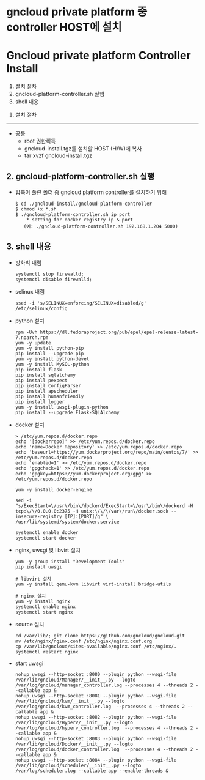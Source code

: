 # gncloud private platform 중 controller HOST에 설치
# Gncloud private platform Controller Install

1. 설치 절차
2. gncloud-platform-controller.sh 실행
3. shell 내용

<span></span>
1. 설치 절차
------------

- 공통 
    - root 권한획득
    - gncloud-install.tgz를 설치할 HOST (H/W)에 복사
    - tar xvzf gncloud-install.tgz

<span></span>
2. gncloud-platform-controller.sh 실행
--------------------------------------

- 압축이 풀린 폴더 중 gncloud platform controller를 설치하기 위해 

    ```
    $ cd ./gncloud-install/gncloud-platform-controller
    $ chmod +x *.sh
    $ ./gncloud-platform-controller.sh ip port
        * setting for docker registry ip & port
       (예: ./gncloud-platform-controller.sh 192.168.1.204 5000)
    ```

<span></span>
3. shell 내용
-------------

- 방화벽 내림 
    ```
    systemctl stop firewalld; 
    systemctl disable firewalld;
    ```

- selinux 내림   
    ```
    ssed -i 's/SELINUX=enforcing/SELINUX=disabled/g' /etc/selinux/config
    ```

- python 설치
    ```
    rpm -Uvh https://dl.fedoraproject.org/pub/epel/epel-release-latest-7.noarch.rpm
    yum -y update
    yum -y install python-pip
    pip install --upgrade pip
    yum -y install python-devel
    yum -y install MySQL-python
    pip install flask
    pip install sqlalchemy
    pip install pexpect
    pip install ConfigParser
    pip install apscheduler
    pip install humanfriendly
    pip install logger
    yum -y install uwsgi-plugin-python
    pip install --upgrade Flask-SQLAlchemy
    ```

- docker 설치
    ```
    > /etc/yum.repos.d/docker.repo
    echo '[dockerrepo]' >> /etc/yum.repos.d/docker.repo
    echo 'name=Docker Repository' >> /etc/yum.repos.d/docker.repo
    echo 'baseurl=https://yum.dockerproject.org/repo/main/centos/7/' >> /etc/yum.repos.d/docker.repo
    echo 'enabled=1' >> /etc/yum.repos.d/docker.repo
    echo 'gpgcheck=1' >> /etc/yum.repos.d/docker.repo
    echo 'gpgkey=https://yum.dockerproject.org/gpg' >> /etc/yum.repos.d/docker.repo

    yum -y install docker-engine

    sed -i "s/ExecStart=\/usr\/bin\/dockerd/ExecStart=\/usr\/bin\/dockerd -H tcp:\/\/0.0.0.0:2375 -H unix:\/\/\/var\/run\/docker.sock --insecure-registry [IP]:[PORT]/g" \
    /usr/lib/systemd/system/docker.service

    systemctl enable docker
    systemctl start docker
    ```

- nginx, uwsgi 및 libvirt 설치
    ```
    yum -y group install "Development Tools"
    pip install uwsgi

    # libvirt 설치
    yum -y install qemu-kvm libvirt virt-install bridge-utils

    # nginx 설치
    yum -y install nginx
    systemctl enable nginx
    systemctl start nginx
    ```

- source 설치    
    ```
    cd /var/lib/; git clone https://github.com/gncloud/gncloud.git
    mv /etc/nginx/nginx.conf /etc/nginx/nginx.conf.org
    cp /var/lib/gncloud/sites-available/nginx.conf /etc/nginx/.
    systemctl restart nginx
    ```

- start uwsgi
    ```
    nohup uwsgi --http-socket :8080 --plugin python --wsgi-file /var/lib/gncloud/Manager/__init__.py --logto  /var/log/gncloud/manager_controller.log --processes 4 --threads 2 --callable app &
    nohup uwsgi --http-socket :8081 --plugin python --wsgi-file /var/lib/gncloud/kvm/__init__.py --logto /var/log/gncloud/kvm_controller.log  --processes 4 --threads 2 --callable app &
    nohup uwsgi --http-socket :8082 --plugin python --wsgi-file /var/lib/gncloud/HyperV/__init__.py --logto /var/log/gncloud/hyperv_controller.log  --processes 4 --threads 2 --callable app &
    nohup uwsgi --http-socket :8083 --plugin python --wsgi-file /var/lib/gncloud/Docker/__init__.py --logto /var/log/gncloud/docker_controller.log  --processes 4 --threads 2 --callable app &
    nohup uwsgi --http-socket :8084 --plugin python --wsgi-file /var/lib/gncloud/scheduler/__init__.py --logto /var/log/scheduler.log --callable app --enable-threads &
    ```
